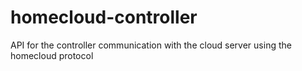 # homecloud-controller
API for the controller communication with the cloud server using the homecloud protocol
